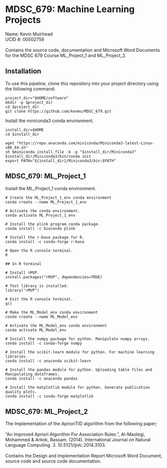 # MDSC_679: Machine Learning Projects

Name: Kevin Muirhead
<br>
UCID #: 00502756
<br>
<br>
Contains the source code, documentation and Microsoft Word Documents for the MDSC 679 Course ML_Project_1 and ML_Project_2.

## Installation

To use this pipeline, clone this repository into your project directory using the following command:

```
project_dir="$HOME/software"
mkdir -p $project_dir
cd $project_dir
git clone https://github.com/kevmu/MDSC_679.git
```
Install the miniconda3 conda environment.

```
install_dir=$HOME
cd $install_dir

wget "https://repo.anaconda.com/miniconda/Miniconda3-latest-Linux-x86_64.sh"
sh $miniconda_install_file -b -p "$install_dir/Miniconda3"
$install_dir/Miniconda3/bin/conda init
export PATH="${install_dir}/Miniconda3/bin:$PATH"

```

## MDSC_679: ML_Project_1

Install the ML_Project_1 conda environment.

```
# Create the ML_Project_1_env conda environment
conda create --name ML_Project_1_env

# Activate the conda environment.
conda activate ML_Project_1_env

# Install the plink program conda package.
conda install -c bioconda plink

# Install the r-base package for R.
conda install -c conda-forge r-base

# Open the R console terminal.
R

## In R terminal

# Install rMVP.
install.packages("rMVP", dependencies=TRUE)

# Test library is installed.
library("rMVP")

# Exit the R console terminal.
q()

# Make the ML_Model_env conda environment
conda create --name ML_Model_env

# Activate the ML_Model_env conda environment
conda activate ML_Model_env

# Install the numpy package for python. Manipulate numpy arrays.
conda install -c conda-forge numpy

# Install the scikit-learn module for python. For machine learning libraries.
conda install -c anaconda scikit-learn

# Install the pandas module for python. Uploading table files and Manipulating dataframes.
conda install -c anaconda pandas

# Install the matplotlib module for python. Generate publication quality plots.
conda install -c conda-forge matplotlib

```

## MDSC_679: ML_Project_2

The Implementation of the AprioriTID algorithm from the following paper;
<br>
<br>
“An Improved Apriori Algorithm For Association Rules.”, Al-Maolegi, Mohammed & Arkok, Bassam. (2014). International Journal on Natural Language Computing. 3. 10.5121/ijnlc.2014.3103.
<br>
<br>
Contains the Design and Implementation Report Microsoft Word Document, source code and source code documentation.
